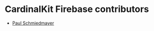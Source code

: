 <!--

This source file is part of the Stanford Spezi open-source project.

SPDX-FileCopyrightText: 2022 Stanford University and the project authors (see CONTRIBUTORS.md)

SPDX-License-Identifier: MIT
  
-->

CardinalKit Firebase contributors
====================

* [Paul Schmiedmayer](https://github.com/PSchmiedmayer)
